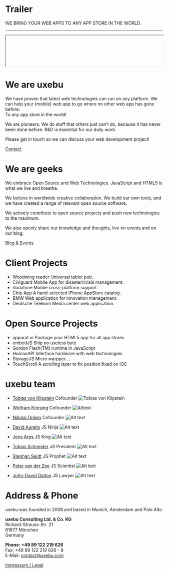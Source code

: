 Trailer
=======

WE BRING YOUR WEB APPS
TO ANY APP STORE IN THE WORLD.

* * *

<iframe src="" scrolling="no" width="100%" height="100px">
	Your Browser does not support iframes.
	Please update to Internet Explorer 4!
</iframe>

We are uxebu
============

We have proven that latest web technologies can run on any platform. We can help your (mobile) web app to go where no other web app has gone before:  
To any app store in the world!

We are pioneers. We do stuff that others just can’t do, because it has never been done before. R&D is essential for our daily work.

Please get in touch so we can discuss your web development project!

[Contact](http://uxebu.com/test.html)


We are geeks
============

We embrace Open Source and Web Technologies. JavaScript and HTML5 is what we live and breathe.

We believe in worldwide creative collaboration.
We build our own tools, and we have created a range of relevant open source software.

We actively contribute to open source  projects and push new technologies to the maximum.

We also openly share our knowledge and thoughts, live on events and on our blog.

[Blog & Events](http://uxebu.com)


Client Projects
===============

* Woodwing reader
  Universal tablet pub.
* Civiguard
  Mobile App for disaster/crisis management.
* Vodafone
  Mobile cross-platform support.
* Chip App
  A hand-selected iPhone AppStore catalog.
* BMW
  Web application for innovation management.
* Deutsche Telekom
  Media center web application.

Open Source Projects
====================

* apparat.io
  Package your HTML5 app for all app stores
* embedJS
  Ship no useless byte
* Gordon
  Flash(TM) runtime in JavaScript
* HumanAPI
  Interface hardware with web technologies
* StorageJS
  Micro warpper....
* TouchScroll
  A scrolling layer to fix position:fixed on iOS

uxebu team
==========

* [Tobias von Klipstein](team/klipstein.html)
  Cofounder
  ![Tobias von Klipstein](media/img/team/klipstein-bw.jpg)

* [Wolfram Kriesing](team/kriesing.html)
  Cofounder
  ![Alttext](media/img/team/kriesing-bw.jpg)

* [Nikolai Onken](team/onken.html)
  Cofounder
  ![Alt text](media/img/team/onken-bw.jpg)

* [David Aurelio](team/aurelio.html)
  JS Ninja
  ![Alt text](media/img/team/aurelio-bw.jpg)

* [Jens Arps](team/arps.html)
  JS King
  ![Alt text](media/img/team/arps-bw.jpg)

* [Tobias Schneider](team/schneider.html)
  JS President
  ![Alt text](media/img/team/schneider-bw.jpg)

* [Stephan Seidt](team/seidt.html)
  JS Prophet
  ![Alt text](media/img/team/seidt-bw.jpg)

* [Peter van der Zee](team/zee.html)
  JS Scientist
  ![Alt text](media/img/team/zee-bw.jpg)

* [John-David Dalton](team/dalton.html)
  JS Lawyer
  ![Alt text](media/img/team/dalton-bw.jpg)

Address & Phone
===============

uxebu was founded in 2008 and based in Munich, Amsterdam and Palo Alto

**uxebu Consulting Ltd. & Co. KG**  
Richard-Strauss-Str. 21  
81677 München  
Germany  

**Phone: +49 89 122 219 626**  
Fax: +49 89 122 219 626 - 8  
E-Mail: contact@uxebu.com

[Impressum / Legal](http://uxebu.com/legal)
